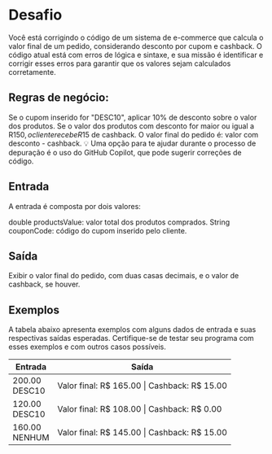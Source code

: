 # Desafio
Você está corrigindo o código de um sistema de e-commerce que calcula o valor final de um pedido, considerando desconto por cupom e cashback. O código atual está com erros de lógica e sintaxe, e sua missão é identificar e corrigir esses erros para garantir que os valores sejam calculados corretamente.

## Regras de negócio:
Se o cupom inserido for "DESC10", aplicar 10% de desconto sobre o valor dos produtos.
Se o valor dos produtos com desconto for maior ou igual a R$150, o cliente recebe R$15 de cashback.
O valor final do pedido é: valor com desconto - cashback.
💡 Uma opção para te ajudar durante o processo de depuração é o uso do GitHub Copilot, que pode sugerir correções de código.

## Entrada
A entrada é composta por dois valores:

double productsValue: valor total dos produtos comprados.
String couponCode: código do cupom inserido pelo cliente.

## Saída
Exibir o valor final do pedido, com duas casas decimais, e o valor de cashback, se houver.

## Exemplos
A tabela abaixo apresenta exemplos com alguns dados de entrada e suas respectivas saídas esperadas. Certifique-se de testar seu programa com esses exemplos e com outros casos possíveis.

| Entrada                | Saída                                      |
|------------------------|--------------------------------------------|
| 200.00<br>DESC10       | Valor final: R$ 165.00 &#124; Cashback: R$ 15.00 |
| 120.00<br>DESC10       | Valor final: R$ 108.00 &#124; Cashback: R$ 0.00  |
| 160.00<br>NENHUM       | Valor final: R$ 145.00 &#124; Cashback: R$ 15.00 |

